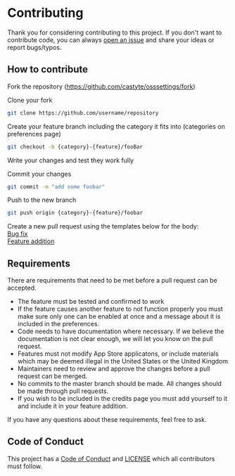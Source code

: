 # Contributing
Thank you for considering contributing to this project. If you don't want to contribute code, you can always [open an issue](https://github.com/castyte/osssettings/issues/new) and share your ideas or report bugs/typos.

## How to contribute
Fork the repository (https://github.com/castyte/osssettings/fork)

Clone your fork
```sh
git clone https://github.com/username/repository
```

Create your feature branch including the category it fits into (categories on preferences page)
```sh
git checkout -b {category}-{feature}/fooBar
```

Write your changes and test they work fully

Commit your changes
```sh
git commit -m "add some foobar"
```

Push to the new branch
```sh
git push origin {category}-{feature}/foobar
```

Create a new pull request using the templates below for the body:  
[Bug fix](https://raw.githubusercontent.com/castyte/osssettings/master/.github/PULL_REQUEST_TEMPLATE/bug.md)  
[Feature addition](https://raw.githubusercontent.com/castyte/osssettings/master/.github/PULL_REQUEST_TEMPLATE/feature.md)  

## Requirements
There are requirements that need to be met before a pull request can be accepted.

- The feature must be tested and confirmed to work
- If the feature causes another feature to not function properly you must make sure only one can be enabled at once and a message about it is included in the preferences.
- Code needs to have documentation where necessary. If we believe the documentation is not clear enough, we will let you know on the pull request.
- Features must not modify App Store applicatons, or include materials which may be deemed illegal in the United States or the United Kingdom
- Maintainers need to review and approve the changes before a pull request can be merged.
- No commits to the master branch should be made. All changes should be made through pull requests.
- If you wish to be included in the credits page you must add yourself to it and include it in your feature addition.

If you have any questions about these requirements, feel free to ask.

## Code of Conduct
This project has a [Code of Conduct](https://github.com/castyte/osssettings/blob/master/CODE_OF_CONDUCT.md) and [LICENSE](https://github.com/castyte/osssettings/blob/master/LICENSE) which all contributors must follow.
